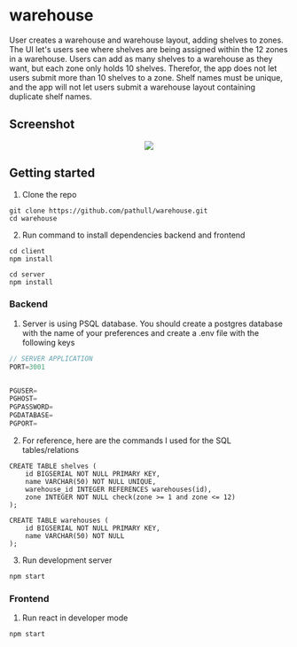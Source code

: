 # warehouse

User creates a warehouse and warehouse layout, adding shelves to zones. The UI let's users see where shelves are being assigned within the 12 zones in a warehouse. Users can add as many shelves to a warehouse as they want, but each zone only holds 10 shelves. Therefor, the app does not let users submit more than 10 shelves to a zone. Shelf names must be unique, and the app will not let users submit a warehouse layout containing duplicate shelf names. 

## Screenshot

<p align="center">

<img src="https://user-images.githubusercontent.com/94504789/235816596-84db7471-8f26-4ee3-98d9-57816f167578.png" />

</p>

## Getting started
1. Clone the repo
```shell
git clone https://github.com/pathull/warehouse.git
cd warehouse
```

2. Run command to install dependencies backend and frontend
```shell
cd client
npm install
```
```shell
cd server
npm install
```

### Backend
1. Server is using PSQL database. You should create a postgres database with the name of your preferences and create a .env file with the following keys
```js
// SERVER APPLICATION
PORT=3001


PGUSER=
PGHOST=
PGPASSWORD=
PGDATABASE=
PGPORT=
```

2. For reference, here are the commands I used for the SQL tables/relations
```shell
CREATE TABLE shelves (
    id BIGSERIAL NOT NULL PRIMARY KEY,
    name VARCHAR(50) NOT NULL UNIQUE,
    warehouse_id INTEGER REFERENCES warehouses(id),
    zone INTEGER NOT NULL check(zone >= 1 and zone <= 12)
);

CREATE TABLE warehouses (
    id BIGSERIAL NOT NULL PRIMARY KEY,
    name VARCHAR(50) NOT NULL
);
```

3. Run development server
```shell
npm start
```


### Frontend
1. Run react in developer mode
```shell
npm start
```
